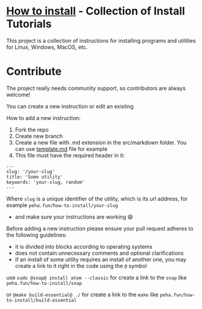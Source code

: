 # [How to install](https://peha.fun/how-to-install) - Collection of Install Tutorials

This project is a collection of instructions for installing programs and utilities for Linux, Windows, MacOS, etc.

# Contribute
The project really needs community support, so contributors are always welcome!

You can create a new instruction or edit an existing

How to add a new instruction:
1. Fork the repo
2. Create new branch
3. Create a new file with .md extension in the src/markdown folder. You can use [template.md](https://github.com/RealPeha/how-to-install/blob/master/template.md) file for example 
4. This file must have the required header in it:
```
---
slug: '/your-slug'
title: 'Some utility'
keywords: 'your-slug, random'
---
```
Where `slug` is a unique identifier of the utility, which is its url address, for example `peha.fun/how-to-install/your-slug`

- and make sure your instructions are working 😄


Before adding a new instruction please ensure your pull request adheres to the following guidelines:
- it is divided into blocks according to operating systems
- does not contain unnecessary comments and optional clarifications
- if an install of some utility requires an install of another one, you may create a link to it right in the code using the `@` symbol

use `sudo @snap@ install atom --classic` for create a link to the `snap` like `peha.fun/how-to-install/snap`

or `@make build-essential@ ./` for create a link to the `make` like `peha.fun/how-to-install/build-essential`
